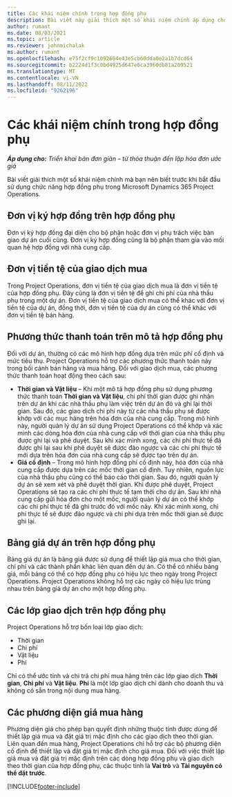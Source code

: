 ```yaml
---
title: Các khái niệm chính trong hợp đồng phụ
description: Bài viết này giải thích một số khái niệm chính áp dụng cho hợp đồng phụ trong Microsoft Dynamics 365 Project Operations.
author: rumant
ms.date: 08/03/2021
ms.topic: article
ms.reviewer: johnmichalak
ms.author: rumant
ms.openlocfilehash: e75f2cf9c1092604e43e5cb60dda0e2a1b7dcd64
ms.sourcegitcommit: b2224d1f3c0bd4925d647e6ca3960db81a209521
ms.translationtype: MT
ms.contentlocale: vi-VN
ms.lasthandoff: 08/11/2022
ms.locfileid: "9262196"
---
```

# <a name="key-concepts-in-subcontracting"></a>Các khái niệm chính trong hợp đồng phụ


_**Áp dụng cho:** Triển khai bản đơn giản – từ thỏa thuận đến lập hóa đơn ước giá_

Bài viết giải thích một số khái niệm chính mà bạn nên biết trước khi bắt đầu sử dụng chức năng hợp đồng phụ trong Microsoft Dynamics 365 Project Operations.

## <a name="contracting-unit-on-the-subcontract"></a>Đơn vị ký hợp đồng trên hợp đồng phụ

Đơn vị ký hợp đồng đại diện cho bộ phận hoặc đơn vị phụ trách việc bàn giao dự án cuối cùng. Đơn vị ký hợp đồng cũng là bộ phận tham gia vào mối quan hệ hợp đồng với nhà cung cấp.

## <a name="purchase-currency"></a>Đơn vị tiền tệ của giao dịch mua

Trong Project Operations, đơn vị tiền tệ của giao dịch mua là đơn vị tiền tệ của hợp đồng phụ. Đây cũng là đơn vị tiền tệ để ghi chi phí của nhà thầu phụ trong một dự án. Đơn vị tiền tệ của giao dịch mua có thể khác với đơn vị tiền tệ của dự án, đồng thời, đơn vị tiền tệ của dự án cũng có thể khác với đơn vị tiền tệ bán hàng.

## <a name="billing-methods-on-subcontract-lines"></a>Phương thức thanh toán trên mô tả hợp đồng phụ

Đối với dự án, thường có các mô hình hợp đồng dựa trên mức phí cố định và mức tiêu thụ. Project Operations hỗ trợ các phương thức thanh toán này trong bối cảnh bán hàng và mua hàng. Đối với giao dịch mua, các phương thức thanh toán hoạt động theo cách sau:

- **Thời gian và Vật liệu** – Khi một mô tả hợp đồng phụ sử dụng phương thức thanh toán **Thời gian và Vật liệu**, chi phí thời gian được ghi nhận trên dự án khi các nhà thầu phụ làm việc trên dự án đó và ghi lại thời gian. Sau đó, các giao dịch chi phí này từ các nhà thầu phụ sẽ được khớp với các mục hàng trên hóa đơn của nhà cung cấp. Trong mô hình này, người quản lý dự án sử dụng Project Operations có thể khớp và xác minh các dòng hóa đơn của nhà cung cấp với thời gian của nhà thầu phụ được ghi lại và phê duyệt. Sau khi xác minh xong, các chi phí thực tế đã được ghi lại sau khi phê duyệt sẽ được đảo ngược và các chi phí thực tế mới dựa trên hóa đơn của nhà cung cấp sẽ được tạo trên dự án.
- **Giá cố định** – Trong mô hình hợp đồng phí cố định này, hóa đơn của nhà cung cấp được dựa trên các mốc thời gian cố định. Tuy nhiên, nguồn lực của nhà thầu phụ cũng có thể báo cáo thời gian. Sau đó, người quản lý dự án sẽ xem xét và phê duyệt thời gian. Khi được phê duyệt, Project Operations sẽ tạo ra các chi phí thực tế tạm thời cho dự án. Sau khi nhà cung cấp gửi hóa đơn cho một mốc, người quản lý dự án có thể khớp các chi phí thực tế đã ghi trước đó với mốc này. Khi xác minh xong, chi phí thực tế sẽ được đảo ngược và chi phí dựa trên mốc thời gian sẽ được ghi lại.

## <a name="project-price-lists-on-subcontracts"></a>Bảng giá dự án trên hợp đồng phụ

Bảng giá dự án là bảng giá được sử dụng để thiết lập giá mua cho thời gian, chi phí và các thành phần khác liên quan đến dự án. Có thể có nhiều bảng giá, mỗi bảng có thể có hợp đồng phụ có hiệu lực theo ngày trong Project Operations. Project Operations không hỗ trợ các ngày có hiệu lực trùng nhau trên bảng giá dự án cho một hợp đồng phụ.

## <a name="transaction-classes-on-subcontracts"></a>Các lớp giao dịch trên hợp đồng phụ

Project Operations hỗ trợ bốn loại lớp giao dịch:

- Thời gian
- Chi phí
- Vật liệu
- Phí

Chỉ có thể ước tính và chi trả chi phí mua hàng trên các lớp giao dịch **Thời gian**, **Chi phí** và **Vật liệu**. **Phí** là một lớp giao dịch chỉ dành cho doanh thu và không có sẵn trong nội dung mua hàng.

## <a name="purchase-pricing-dimensions"></a>Các phương diện giá mua hàng

Phương diện giá cho phép bạn quyết định những thuộc tính được dùng để thiết lập giá mua và đặt giá trị mặc định cho các giao dịch theo thời gian. Liên quan đến mua hàng, Project Operations chỉ hỗ trợ các bộ phương diện cố định để thiết lập và đặt giá trị mặc định cho giá mua. Đối với việc thiết lập giá mua và đặt giá trị mặc định trên các dòng hợp đồng phụ và giao dịch theo thời gian của hợp đồng phụ, các thuộc tính là **Vai trò** và **Tài nguyên có thể đặt trước**.

[!INCLUDE[footer-include](../../includes/footer-banner.md)]
